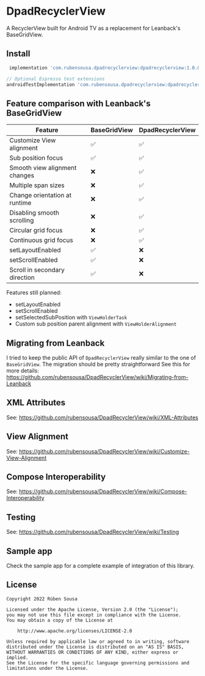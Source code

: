 # DpadRecyclerView

A RecyclerView built for Android TV as a replacement for Leanback's BaseGridView.

## Install

```groovy
 implementation 'com.rubensousa.dpadrecyclerview:dpadrecyclerview:1.0.0-alpha01'

// Optional Espresso test extensions
androidTestImplementation 'com.rubensousa.dpadrecyclerview:dpadrecyclerview-testing:1.0.0-alpha01'
```

## Feature comparison with Leanback's BaseGridView

| Feature                       | BaseGridView | DpadRecyclerView |
|-------------------------------|--------------|------------------|
| Customize View alignment      | ✅            | ✅                |
| Sub position focus            | ✅            | ✅                |
| Smooth view alignment changes | ❌            | ✅                |
| Multiple span sizes           | ❌            | ✅                |
| Change orientation at runtime | ❌            | ✅                |
| Disabling smooth scrolling    | ❌            | ✅                |
| Circular grid focus           | ❌            | ✅                |
| Continuous grid focus         | ❌            | ✅                |
| setLayoutEnabled              | ✅            | ❌                |
| setScrollEnabled              | ✅            | ❌                |
| Scroll in secondary direction | ✅            | ❌                |

Features still planned:

- setLayoutEnabled
- setScrollEnabled
- setSelectedSubPosition with `ViewHolderTask`
- Custom sub position parent alignment with `ViewHolderAlignment`

## Migrating from Leanback

I tried to keep the public API of `DpadRecyclerView` really similar to the one of `BaseGridView`. The migration should be pretty straightforward
See this for more details: https://github.com/rubensousa/DpadRecyclerView/wiki/Migrating-from-Leanback

## XML Attributes

See: https://github.com/rubensousa/DpadRecyclerView/wiki/XML-Attributes

## View Alignment

See: https://github.com/rubensousa/DpadRecyclerView/wiki/Customize-View-Alignment

## Compose Interoperability

See: https://github.com/rubensousa/DpadRecyclerView/wiki/Compose-Interoperability

## Testing

See: https://github.com/rubensousa/DpadRecyclerView/wiki/Testing

## Sample app

Check the sample app for a complete example of integration of this library.

## License

    Copyright 2022 Rúben Sousa
    
    Licensed under the Apache License, Version 2.0 (the "License");
    you may not use this file except in compliance with the License.
    You may obtain a copy of the License at
    
        http://www.apache.org/licenses/LICENSE-2.0
    
    Unless required by applicable law or agreed to in writing, software
    distributed under the License is distributed on an "AS IS" BASIS,
    WITHOUT WARRANTIES OR CONDITIONS OF ANY KIND, either express or implied.
    See the License for the specific language governing permissions and
    limitations under the License.

